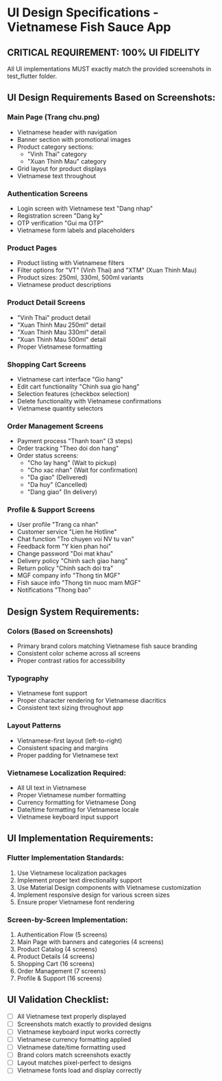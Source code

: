 # UI Design Specifications - Vietnamese Fish Sauce App

## CRITICAL REQUIREMENT: 100% UI FIDELITY
All UI implementations MUST exactly match the provided screenshots in test_flutter folder.

## UI Design Requirements Based on Screenshots:

### Main Page (Trang chu.png)
- Vietnamese header with navigation
- Banner section with promotional images
- Product category sections:
  - "Vinh Thai" category
  - "Xuan Thinh Mau" category
- Grid layout for product displays
- Vietnamese text throughout

### Authentication Screens
- Login screen with Vietnamese text "Dang nhap"
- Registration screen "Dang ky"
- OTP verification "Gui ma OTP"
- Vietnamese form labels and placeholders

### Product Pages
- Product listing with Vietnamese filters
- Filter options for "VT" (Vinh Thai) and "XTM" (Xuan Thinh Mau)
- Product sizes: 250ml, 330ml, 500ml variants
- Vietnamese product descriptions

### Product Detail Screens
- "Vinh Thai" product detail
- "Xuan Thinh Mau 250ml" detail
- "Xuan Thinh Mau 330ml" detail  
- "Xuan Thinh Mau 500ml" detail
- Proper Vietnamese formatting

### Shopping Cart Screens
- Vietnamese cart interface "Gio hang"
- Edit cart functionality "Chinh sua gio hang"
- Selection features (checkbox selection)
- Delete functionality with Vietnamese confirmations
- Vietnamese quantity selectors

### Order Management Screens
- Payment process "Thanh toan" (3 steps)
- Order tracking "Theo doi don hang"
- Order status screens:
  - "Cho lay hang" (Wait to pickup)
  - "Cho xac nhan" (Wait for confirmation)
  - "Da giao" (Delivered)
  - "Da huy" (Cancelled)
  - "Dang giao" (In delivery)

### Profile & Support Screens
- User profile "Trang ca nhan"
- Customer service "Lien he Hotline"
- Chat function "Tro chuyen voi NV tu van"
- Feedback form "Y kien phan hoi"
- Change password "Doi mat khau"
- Delivery policy "Chinh sach giao hang"
- Return policy "Chinh sach doi tra"
- MGF company info "Thong tin MGF"
- Fish sauce info "Thong tin nuoc mam MGF"
- Notifications "Thong bao"

## Design System Requirements:

### Colors (Based on Screenshots)
- Primary brand colors matching Vietnamese fish sauce branding
- Consistent color scheme across all screens
- Proper contrast ratios for accessibility

### Typography
- Vietnamese font support
- Proper character rendering for Vietnamese diacritics
- Consistent text sizing throughout app

### Layout Patterns
- Vietnamese-first layout (left-to-right)
- Consistent spacing and margins
- Proper padding for Vietnamese text

### Vietnamese Localization Required:
- All UI text in Vietnamese
- Proper Vietnamese number formatting
- Currency formatting for Vietnamese Dong
- Date/time formatting for Vietnamese locale
- Vietnamese keyboard input support

## UI Implementation Requirements:

### Flutter Implementation Standards:
1. Use Vietnamese localization packages
2. Implement proper text directionality support
3. Use Material Design components with Vietnamese customization
4. Implement responsive design for various screen sizes
5. Ensure proper Vietnamese font rendering

### Screen-by-Screen Implementation:
1. Authentication Flow (5 screens)
2. Main Page with banners and categories (4 screens)
3. Product Catalog (4 screens)
4. Product Details (4 screens)
5. Shopping Cart (16 screens)
6. Order Management (7 screens)
7. Profile & Support (16 screens)

## UI Validation Checklist:
- [ ] All Vietnamese text properly displayed
- [ ] Screenshots match exactly to provided designs
- [ ] Vietnamese keyboard input works correctly
- [ ] Vietnamese currency formatting applied
- [ ] Vietnamese date/time formatting used
- [ ] Brand colors match screenshots exactly
- [ ] Layout matches pixel-perfect to designs
- [ ] Vietnamese fonts load and display correctly